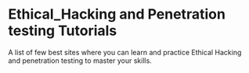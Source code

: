 # Ethical_Hacking and Penetration testing Tutorials
A list of few best sites where you can learn and practice Ethical Hacking and penetration testing to master your skills.
